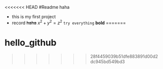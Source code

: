 <<<<<<< HEAD
#Readme haha
- this is my first project
- record
~~haha~~
$x^2+y^2=z^2$
`try everything`
**bold**
=======
# hello_github
>>>>>>> 28f4459039b51dfe883891d00d2dc945bd549bd3
